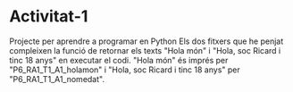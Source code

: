 # Activitat-1
Projecte per aprendre a programar en Python Els dos fitxers que he penjat compleixen la funció de retornar els texts "Hola món" i "Hola, soc Ricard i tinc 18 anys" en executar el codi. "Hola món" és imprés per "P6_RA1_T1_A1_holamon" i "Hola, soc Ricard i tinc 18 anys" per "P6_RA1_T1_A1_nomedat".
